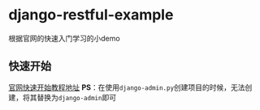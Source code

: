 # django-restful-example
根据官网的快速入门学习的小demo

## 快速开始

[官网快速开始教程地址](http://www.django-rest-framework.org/tutorial/quickstart/)
**PS**：在使用`django-admin.py`创建项目的时候，无法创建，将其替换为`django-admin`即可

